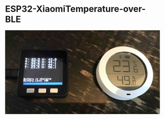 # ESP32-XiaomiTemperature-over-BLE

![M5](https://github.com/KoenVdH/ESP32-XiaomiTemperature-over-BLE/blob/main/M5.jpg)
